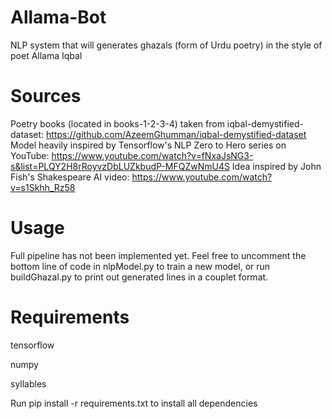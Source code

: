 # Allama-Bot
NLP system that will generates ghazals (form of Urdu poetry) in the style of poet Allama Iqbal
# Sources
Poetry books (located in books-1-2-3-4) taken from iqbal-demystified-dataset: https://github.com/AzeemGhumman/iqbal-demystified-dataset
Model heavily inspired by Tensorflow's NLP Zero to Hero series on YouTube: https://www.youtube.com/watch?v=fNxaJsNG3-s&list=PLQY2H8rRoyvzDbLUZkbudP-MFQZwNmU4S
Idea inspired by John Fish's Shakespeare AI video: https://www.youtube.com/watch?v=s1Skhh_Rz58
# Usage
Full pipeline has not been implemented yet. Feel free to uncomment the bottom line of code in nlpModel.py to train a new model, or run buildGhazal.py to print out generated lines in a couplet format.
# Requirements
tensorflow

numpy

syllables

Run pip install -r requirements.txt to install all dependencies
